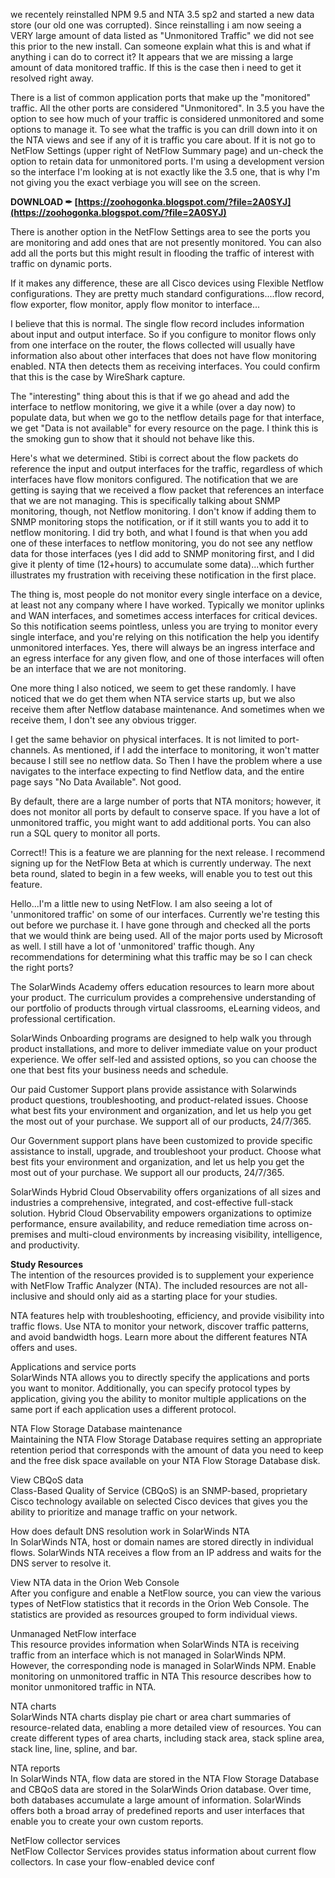 we recentely reinstalled NPM 9.5 and NTA 3.5 sp2 and started a new data store (our old one was corrupted). Since reinstalling i am now seeing a VERY large amount of data listed as "Unmonitored Traffic" we did not see this prior to the new install. Can someone explain what this is and what if anything i can do to correct it? It appears that we are missing a large amount of data monitored traffic. If this is the case then i need to get it resolved right away.
 
There is a list of common application ports that make up the "monitored" traffic. All the other ports are considered "Unmonitored". In 3.5 you have the option to see how much of your traffic is considered unmonitored and some options to manage it. To see what the traffic is you can drill down into it on the NTA views and see if any of it is traffic you care about. If it is not go to NetFlow Settings (upper right of NetFlow Summary page) and un-check the option to retain data for unmonitored ports. I'm using a development version so the interface I'm looking at is not exactly like the 3.5 one, that is why I'm not giving you the exact verbiage you will see on the screen.
 
**DOWNLOAD ✒ [https://zoohogonka.blogspot.com/?file=2A0SYJ](https://zoohogonka.blogspot.com/?file=2A0SYJ)**


 
There is another option in the NetFlow Settings area to see the ports you are monitoring and add ones that are not presently monitored. You can also add all the ports but this might result in flooding the traffic of interest with traffic on dynamic ports.
 
If it makes any difference, these are all Cisco devices using Flexible Netflow configurations. They are pretty much standard configurations....flow record, flow exporter, flow monitor, apply flow monitor to interface...
 
I believe that this is normal. The single flow record includes information about input and output interface. So if you configure to monitor flows only from one interface on the router, the flows collected will usually have information also about other interfaces that does not have flow monitoring enabled. NTA then detects them as receiving interfaces. You could confirm that this is the case by WireShark capture.
 
The "interesting" thing about this is that if we go ahead and add the interface to netflow monitoring, we give it a while (over a day now) to populate data, but when we go to the netflow details page for that interface, we get "Data is not available" for every resource on the page. I think this is the smoking gun to show that it should not behave like this.
 
Here's what we determined. Stibi is correct about the flow packets do reference the input and output interfaces for the traffic, regardless of which interfaces have flow monitors configured. The notification that we are getting is saying that we received a flow packet that references an interface that we are not managing. This is specifically talking about SNMP monitoring, though, not Netflow monitoring. I don't know if adding them to SNMP monitoring stops the notification, or if it still wants you to add it to netflow monitoring. I did try both, and what I found is that when you add one of these interfaces to netflow monitoring, you do not see any netflow data for those interfaces (yes I did add to SNMP monitoring first, and I did give it plenty of time (12+hours) to accumulate some data)...which further illustrates my frustration with receiving these notification in the first place.
 
The thing is, most people do not monitor every single interface on a device, at least not any company where I have worked. Typically we monitor uplinks and WAN interfaces, and sometimes access interfaces for critical devices. So this notification seems pointless, unless you are trying to monitor every single interface, and you're relying on this notification the help you identify unmonitored interfaces. Yes, there will always be an ingress interface and an egress interface for any given flow, and one of those interfaces will often be an interface that we are not monitoring.
 
One more thing I also noticed, we seem to get these randomly. I have noticed that we do get them when NTA service starts up, but we also receive them after Netflow database maintenance. And sometimes when we receive them, I don't see any obvious trigger.

I get the same behavior on physical interfaces. It is not limited to port-channels. As mentioned, if I add the interface to monitoring, it won't matter because I still see no netflow data. So Then I have the problem where a use navigates to the interface expecting to find Netflow data, and the entire page says "No Data Available". Not good.
 
By default, there are a large number of ports that NTA monitors; however, it does not monitor all ports by default to conserve space. If you have a lot of unmonitored traffic, you might want to add additional ports. You can also run a SQL query to monitor all ports.

 
Correct!! This is a feature we are planning for the next release. I recommend signing up for the NetFlow Beta at which is currently underway. The next beta round, slated to begin in a few weeks, will enable you to test out this feature.
 
Hello...I'm a little new to using NetFlow. I am also seeing a lot of 'unmonitored traffic' on some of our interfaces. Currently we're testing this out before we purchase it. I have gone through and checked all the ports that we would think are being used. All of the major ports used by Microsoft as well. I still have a lot of 'unmonitored' traffic though. Any recommendations for determining what this traffic may be so I can check the right ports?
 
The SolarWinds Academy offers education resources to learn more about your product. The curriculum provides a comprehensive understanding of our portfolio of products through virtual classrooms, eLearning videos, and professional certification.
 
SolarWinds Onboarding programs are designed to help walk you through product installations, and more to deliver immediate value on your product experience. We offer self-led and assisted options, so you can choose the one that best fits your business needs and schedule.
 
Our paid Customer Support plans provide assistance with Solarwinds product questions, troubleshooting, and product-related issues. Choose what best fits your environment and organization, and let us help you get the most out of your purchase. We support all of our products, 24/7/365.
 
Our Government support plans have been customized to provide specific assistance to install, upgrade, and troubleshoot your product. Choose what best fits your environment and organization, and let us help you get the most out of your purchase. We support all our products, 24/7/365.
 
SolarWinds Hybrid Cloud Observability offers organizations of all sizes and industries a comprehensive, integrated, and cost-effective full-stack solution. Hybrid Cloud Observability empowers organizations to optimize performance, ensure availability, and reduce remediation time across on-premises and multi-cloud environments by increasing visibility, intelligence, and productivity.
 
**Study Resources**  
The intention of the resources provided is to supplement your experience with NetFlow Traffic Analyzer (NTA). The included resources are not all-inclusive and should only aid as a starting place for your studies.
 
NTA features help with troubleshooting, efficiency, and provide visibility into traffic flows. Use NTA to monitor your network, discover traffic patterns, and avoid bandwidth hogs. Learn more about the different features NTA offers and uses.
 
Applications and service ports  
SolarWinds NTA allows you to directly specify the applications and ports you want to monitor. Additionally, you can specify protocol types by application, giving you the ability to monitor multiple applications on the same port if each application uses a different protocol.
 
NTA Flow Storage Database maintenance  
Maintaining the NTA Flow Storage Database requires setting an appropriate retention period that corresponds with the amount of data you need to keep and the free disk space available on your NTA Flow Storage Database disk.
 
View CBQoS data  
Class-Based Quality of Service (CBQoS) is an SNMP-based, proprietary Cisco technology available on selected Cisco devices that gives you the ability to prioritize and manage traffic on your network.
 
How does default DNS resolution work in SolarWinds NTA  
In SolarWinds NTA, host or domain names are stored directly in individual flows. SolarWinds NTA receives a flow from an IP address and waits for the DNS server to resolve it.
 
View NTA data in the Orion Web Console  
After you configure and enable a NetFlow source, you can view the various types of NetFlow statistics that it records in the Orion Web Console. The statistics are provided as resources grouped to form individual views.
 
Unmanaged NetFlow interface  
This resource provides information when SolarWinds NTA is receiving traffic from an interface which is not managed in SolarWinds NPM. However, the corresponding node is managed in SolarWinds NPM. Enable monitoring on unmonitored traffic in NTA This resource describes how to monitor unmonitored traffic in NTA.
 
NTA charts  
SolarWinds NTA charts display pie chart or area chart summaries of resource-related data, enabling a more detailed view of resources. You can create different types of area charts, including stack area, stack spline area, stack line, line, spline, and bar.
 
NTA reports  
In SolarWinds NTA, flow data are stored in the NTA Flow Storage Database and CBQoS data are stored in the SolarWinds Orion database. Over time, both databases accumulate a large amount of information. SolarWinds offers both a broad array of predefined reports and user interfaces that enable you to create your own custom reports.
 
NetFlow collector services  
NetFlow Collector Services provides status information about current flow collectors. In case your flow-enabled device conf